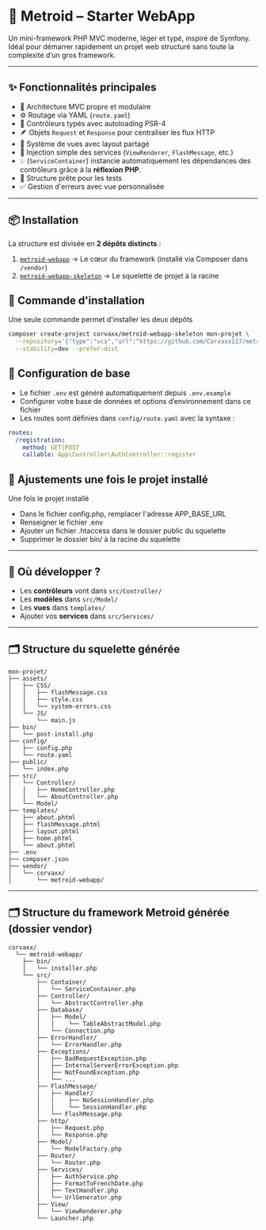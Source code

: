 # 🚀 Metroid – Starter WebApp

Un mini-framework PHP MVC moderne, léger et typé, inspiré de Symfony.  
Idéal pour démarrer rapidement un projet web structuré sans toute la complexité d’un gros framework.

---

## ✨ Fonctionnalités principales

- 🔁 Architecture MVC propre et modulaire
- ⚙️ Routage via YAML (`route.yaml`)
- 🧠 Contrôleurs typés avec autoloading PSR-4
- 🪶 Objets `Request` et `Response` pour centraliser les flux HTTP
- 🧱 Système de vues avec layout partagé
- 🧩 Injection simple des services (`ViewRenderer`, `FlashMessage`, etc.)
- 💡 (`ServiceContainer`) instancie automatiquement les dépendances des contrôleurs grâce à la **réflexion PHP**.
- 🧪 Structure prête pour les tests
- ✅ Gestion d'erreurs avec vue personnalisée

---

## 📦 Installation

La structure est divisée en **2 dépôts distincts** :

1. [`metroid-webapp`](https://github.com/Corvaxx117/metroid-webapp) → Le cœur du framework (installé via Composer dans `/vendor`)
2. [`metroid-webapp-skeleton`](https://github.com/Corvaxx117/metroid-webapp-skeleton) → Le squelette de projet à la racine

## 🧮 Commande d'installation

Une seule commande permet d'installer les deux dépôts

```bash
composer create-project corvaxx/metroid-webapp-skeleton mon-projet \
  --repository='{"type":"vcs","url":"https://github.com/Corvaxx117/metroid-webapp-skeleton"}' \
  --stability=dev --prefer-dist
```

## 🔧 Configuration de base

- Le fichier `.env` est généré automatiquement depuis `.env.example`
- Configurer votre base de données et options d’environnement dans ce fichier
- Les routes sont définies dans `config/route.yaml` avec la syntaxe :

```yaml
routes:
  /registration:
    method: GET|POST
    callable: App\Controller\AuthController::register
```

## 🔧 Ajustements une fois le projet installé

Une fois le projet installé

- Dans le fichier config.php, remplacer l'adresse APP_BASE_URL
- Renseigner le fichier .env
- Ajouter un fichier .htaccess dans le dossier public du squelette
- Supprimer le dossier bin/ à la racine du squelette

---

## 📁 Où développer ?

- Les **contrôleurs** vont dans `src/Controller/`
- Les **modèles** dans `src/Model/`
- Les **vues** dans `templates/`
- Ajouter vos **services** dans `src/Services/`

---

## 🗂️ Structure du squelette générée

```text
mon-projet/
├── assets/
│   ├── CSS/
│   │   ├── flashMessage.css
│   │   ├── style.css
│   │   └── system-errors.css
│   └── JS/
│       └── main.js
├── bin/
│   └── post-install.php
├── config/
│   ├── config.php
│   └── route.yaml
├── public/
│   └── index.php
├── src/
│   └── Controller/
│   │   ├── HomeController.php
│   │   └── AboutController.php
│   └── Model/
├── templates/
│   ├── about.phtml
│   ├── flashMessage.phtml
│   ├── layout.phtml
│   ├── home.phtml
│   └── about.phtml
├── .env
├── composer.json
├── vendor/
│   └── corvaxx/
│       └── metroid-webapp/
```

---

## 🗂️ Structure du framework Metroid générée (dossier vendor)

```text
corvaxx/
  └── metroid-webapp/
    ├── bin/
    │   └── installer.php
    └── src/
        ├── Container/
        │   └── ServiceContainer.php
        ├── Controller/
        │   └── AbstractController.php
        ├── Database/
        │   ├── Model/
        │   |    └── TableAbstractModel.php
        │   └── Connection.php
        ├── ErrorHandler/
        │   └── ErrorHandler.php
        ├── Exceptions/
        │   ├── BadRequestException.php
        │   ├── InternalServerErrorException.php
        │   ├── NotFoundException.php
        │   └── ...
        ├── FlashMessage/
        │   ├── Handler/
        │   |    ├── NoSessionHandler.php
        │   |    └── SessionHandler.php
        │   └── FlashMessage.php
        ├── http/
        │   ├── Request.php
        │   └── Response.php
        ├── Model/
        │   └── ModelFactory.php
        ├── Router/
        │   └── Router.php
        ├── Services/
        │   ├── AuthService.php
        │   ├── FormatToFrenchDate.php
        │   ├── TextHandler.php
        │   └── UrlGenerator.php
        ├── View/
        │   └── ViewRenderer.php
        └── Launcher.php
```
